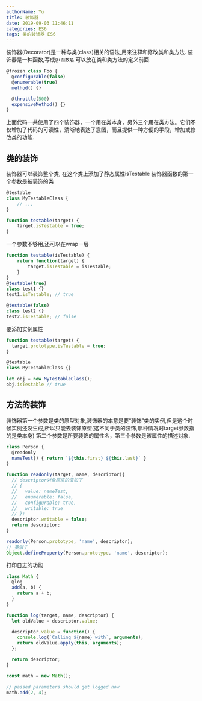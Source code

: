```yaml
---
authorName: Yu
title: 装饰器
date: 2019-09-03 11:46:11
categories: ES6
tags: 类的装饰器 ES6
---
```

装饰器(Decorator)是一种与类(class)相关的语法,用来注释和修改类和类方法.
装饰器是一种函数,写成`@+函数名`.可以放在类和类方法的定义前面.
```js
@frozen class Foo {
  @configurable(false)
  @enumerable(true)
  method() {}

  @throttle(500)
  expensiveMethod() {}
}
```
上面代码一共使用了四个装饰器，一个用在类本身，另外三个用在类方法。它们不仅增加了代码的可读性，清晰地表达了意图，而且提供一种方便的手段，增加或修改类的功能.
<!-- more -->
## 类的装饰
装饰器可以装饰整个类, 在这个类上添加了静态属性isTestable
装饰器函数的第一个参数是被装饰的类
```js
@testable
class MyTestableClass {
    // ...
}

function testable(target) {
    target.isTestable = true;
}
```
一个参数不够用,还可以在wrap一层
```js
function testable(isTestable) {
    return function(target) {
        target.isTestable = isTestable;
    }
}
@testable(true)
class test1 {}
test1.isTestable; // true

@testable(false)
class test2 {}
test2.isTestable; // false
```
要添加实例属性
```js
function testable(target) {
  target.prototype.isTestable = true;
}

@testable
class MyTestableClass {}

let obj = new MyTestableClass();
obj.isTestable // true
```
## 方法的装饰
装饰器第一个参数是类的原型对象,装饰器的本意是要“装饰”类的实例,但是这个时候实例还没生成,所以只能去装饰原型(这不同于类的装饰,那种情况时target参数指的是类本身)
第二个参数是所要装饰的属性名，第三个参数是该属性的描述对象.
```js
class Person {
  @readonly
  nameTest() { return `${this.first} ${this.last}` }
}

function readonly(target, name, descriptor){
  // descriptor对象原来的值如下
  // {
  //   value: nameTest,
  //   enumerable: false,
  //   configurable: true,
  //   writable: true
  // };
  descriptor.writable = false;
  return descriptor;
}

readonly(Person.prototype, 'name', descriptor);
// 类似于
Object.defineProperty(Person.prototype, 'name', descriptor);
```
打印日志的功能
```js
class Math {
  @log
  add(a, b) {
    return a + b;
  }
}

function log(target, name, descriptor) {
  let oldValue = descriptor.value;

  descriptor.value = function() {
    console.log(`Calling ${name} with`, arguments);
    return oldValue.apply(this, arguments);
  };

  return descriptor;
}

const math = new Math();

// passed parameters should get logged now
math.add(2, 4);
```
